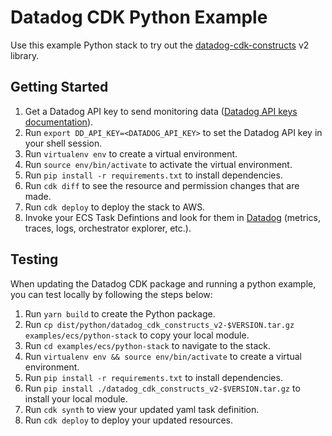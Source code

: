 # Datadog CDK Python Example

Use this example Python stack to try out the [datadog-cdk-constructs](https://github.com/DataDog/datadog-cdk-constructs) v2 library.

## Getting Started

1. Get a Datadog API key to send monitoring data ([Datadog API keys documentation](https://docs.datadoghq.com/account_management/api-app-keys/#add-an-api-key-or-client-token)).
1. Run `export DD_API_KEY=<DATADOG_API_KEY>` to set the Datadog API key in your shell session.
1. Run `virtualenv env` to create a virtual environment.
1. Run `source env/bin/activate` to activate the virtual environment.
1. Run `pip install -r requirements.txt` to install dependencies.
1. Run `cdk diff` to see the resource and permission changes that are made.
1. Run `cdk deploy` to deploy the stack to AWS.
1. Invoke your ECS Task Defintions and look for them in [Datadog](https://app.datadoghq.com/) (metrics, traces, logs, orchestrator explorer, etc.).

## Testing

When updating the Datadog CDK package and running a python example, you can test locally by following the steps below:

1. Run `yarn build` to create the Python package.
1. Run `cp dist/python/datadog_cdk_constructs_v2-$VERSION.tar.gz examples/ecs/python-stack` to copy your local module.
1. Run `cd examples/ecs/python-stack` to navigate to the stack.
1. Run `virtualenv env && source env/bin/activate` to create a virtual environment.
1. Run `pip install -r requirements.txt` to install dependencies.
1. Run `pip install ./datadog_cdk_constructs_v2-$VERSION.tar.gz` to install your local module.
1. Run `cdk synth` to view your updated yaml task definition.
1. Run `cdk deploy` to deploy your updated resources.
